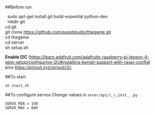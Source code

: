 
##Before run  

    sudo apt-get install git build-essential python-dev  
    mkdir git  
    cd git  
    git clone https://github.com/queststudio/thegame.git  
    cd thegame  
    cd server  
    sh setup.sh  
    
**Enable I2C** (https://learn.adafruit.com/adafruits-raspberry-pi-lesson-4-gpio-setup/configuring-i2c#installing-kernel-support-with-raspi-config)  
pins https://pinout.xyz/pinout/i2c

    
##To start  

    sh start.sh  
    
    
    
##To configure servos
Change values in `serer/api/\_\_init__.py`
  
    SERVO_MIN = 150
    SERVO_MAX = 600
    
